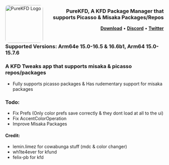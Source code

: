 <p align="left">
  <img align="left" height="120" src="https://github.com/Lrdsnow/PureKFD/blob/main/PureKFD/AppIcon.png?raw=true" alt="PureKFD Logo" style="float: left; border-radius: 10px;"/>
</p>
<h3 align="right">PureKFD, A KFD Package Manager that supports Picasso & Misaka Packages/Repos</h3> 

<p  align="right" >
  <strong><a  href="https://github.com/Lrdsnow/PureKFD/releases/latest">Download</a></strong>
  •
  <strong><a  href="https://discord.gg/Kh8aKRfD3K">Discord</a></strong>
  •
  <strong><a  href="https://twitter.com/Lrdsnow101">Twitter</a></strong>
</p>
<div class="clear"></div>


#

### Supported Versions: Arm64e 15.0-16.5 & 16.6b1, Arm64 15.0-15.7.6

### A KFD Tweaks app that supports misaka & picasso repos/packages
- Fully supports picasso packages & Has rudementary support for misaka packages

### Todo:
- Fix Prefs (Only color prefs save correctly & they dont load at all to the ui)
- Fix AccentColorOperation
- Improve Misaka Packages

#### Credit:
- lemin.limez for cowabunga stuff (mdc & color changer)
- wh1te4ever for kfund
- felix-pb for kfd
